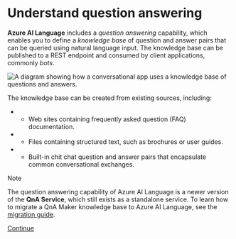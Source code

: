 
# 
# Understand question answering

**Azure AI Language** includes a *question answering* capability, which enables you to define a *knowledge base* of question and answer pairs that can be queried using natural language input. The knowledge base can be published to a REST endpoint and consumed by client applications, commonly *bots*.

![A diagram showing how a conversational app uses a knowledge base of questions and answers.](../../wwl-data-ai/create-question-answer-solution-ai-language/media/diagram.png)

The knowledge base can be created from existing sources, including:

- - Web sites containing frequently asked question (FAQ) documentation.
- - Files containing structured text, such as brochures or user guides.
- - Built-in chit chat question and answer pairs that encapsulate common conversational exchanges.

Note

The question answering capability of Azure AI Language is a newer version of the **QnA Service**, which still exists as a standalone service. To learn how to migrate a QnA Maker knowledge base to Azure AI Language, see the [migration guide](/en-us/azure/ai-services/language-service/question-answering/how-to/migrate-qnamaker).

[Continue](/en-us/)


